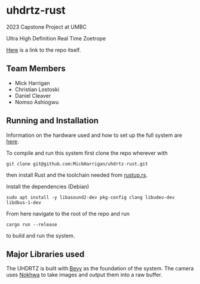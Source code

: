 # uhdrtz-rust
2023 Capstone Project at UMBC

Ultra High Definition Real Time Zoetrope

[Here](https://github.com/MickHarrigan/uhdrtz-rust) is a link to the repo itself.

## Team Members
- Mick Harrigan
- Christian Lostoski
- Daniel Cleaver
- Nomso Ashiogwu


## Running and Installation
Information on the hardware used and how to set up the full system are [here](https://github.com/MickHarrigan/uhdrtz-rust/wiki).

To compile and run this system first clone the repo wherever with
```
git clone git@github.com:MickHarrigan/uhdrtz-rust.git
```

then install Rust and the toolchain needed from [rustup.rs](https://rustup.rs/).

Install the dependencies (Debian)
```
sudo apt install -y libasound2-dev pkg-config clang libudev-dev libdbus-1-dev
```

From here navigate to the root of the repo and run
```
cargo run --release
```
to build and run the system.

## Major Libraries used
The UHDRTZ is built with [Bevy](https://bevyengine.org/) as the foundation of the system. The camera uses [Nokhwa](https://github.com/l1npengtul/nokhwa) to take images and output them into a raw buffer.